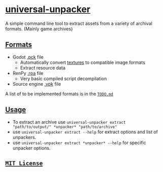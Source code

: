 
# [universal-unpacker](https://github.com/Vulae/universal-unpacker)

A simple command line tool to extract assets from a variety of archival formats. (Mainly game archives)

## [Formats](#formats)

* Godot [.pck](https://github.com/godotengine/godot/blob/master/core/io/file_access_pack.cpp#L130) file
    * Automatically convert [textures](https://github.com/godotengine/godot/blob/master/editor/import/resource_importer_texture.cpp#L257) to compatible image formats
    * Extract resource data
* RenPy [.rpa](https://github.com/renpy/renpy/blob/master/renpy/loader.py#L101) file
    * Very basic compiled script decompilation
* Source engine [.vpk]((https://developer.valvesoftware.com/wiki/VPK_(file_format))) file

A list of to be implemented formats is in the [`TODO.md`](/TODO.md#future-unpackers)

## [Usage](#usage)

* To extract an archive use `universal-unpacker extract "path/to/output/" *unpacker* "path/to/archive"`
* use `universal-unpacker extract --help` for extract options and list of unpackers.
* use `universal-unpacker extract *unpacker* --help` for specific unpacker options.

## [`MIT License`](/LICENSE)
